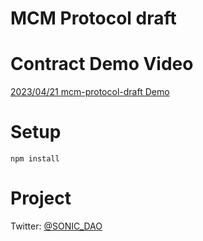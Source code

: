 # MCM Protocol draft

# Contract Demo Video
 [2023/04/21 mcm-protocol-draft Demo](https://youtu.be/YyrICcTOc-0)

# Setup

```shell
npm install
```

# Project

Twitter: [@SONIC_DAO](https://twitter.com/SONIC_DAO)
